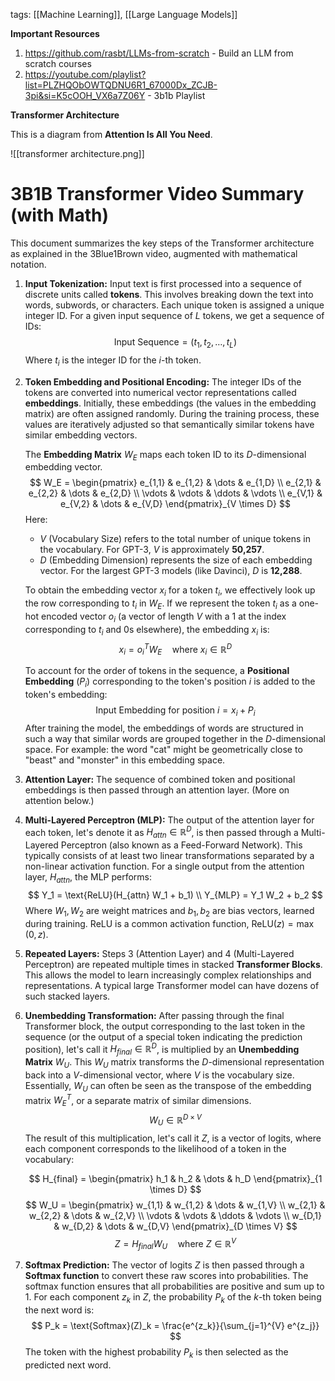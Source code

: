 tags: [[Machine Learning]], [[Large Language Models]]

**Important Resources**
1. https://github.com/rasbt/LLMs-from-scratch - Build an LLM from scratch courses
2. https://youtube.com/playlist?list=PLZHQObOWTQDNU6R1_67000Dx_ZCJB-3pi&si=K5cOOH_VX6a7Z06Y - 3b1b Playlist


**Transformer Architecture**

This is a diagram from **Attention Is All You Need**.

![[transformer architecture.png]]


# 3B1B Transformer Video Summary (with Math)

This document summarizes the key steps of the Transformer architecture as explained in the 3Blue1Brown video, augmented with mathematical notation.

1.  **Input Tokenization:**
    Input text is first processed into a sequence of discrete units called **tokens**. This involves breaking down the text into words, subwords, or characters. Each unique token is assigned a unique integer ID.
    For a given input sequence of $L$ tokens, we get a sequence of IDs:
    $$
    \text{Input Sequence} = (t_1, t_2, \dots, t_L)
    $$
    Where $t_i$ is the integer ID for the $i$-th token.

2.  **Token Embedding and Positional Encoding:**
    The integer IDs of the tokens are converted into numerical vector representations called **embeddings**.
    Initially, these embeddings (the values in the embedding matrix) are often assigned randomly. During the training process, these values are iteratively adjusted so that semantically similar tokens have similar embedding vectors.

    The **Embedding Matrix** $W_E$ maps each token ID to its $D$-dimensional embedding vector.
    $$
    W_E =
    \begin{pmatrix}
    e_{1,1} & e_{1,2} & \dots & e_{1,D} \\
    e_{2,1} & e_{2,2} & \dots & e_{2,D} \\
    \vdots & \vdots & \ddots & \vdots \\
    e_{V,1} & e_{V,2} & \dots & e_{V,D}
    \end{pmatrix}_{V \times D}
    $$
    Here:
    * $V$ (Vocabulary Size) refers to the total number of unique tokens in the vocabulary. For GPT-3, $V$ is approximately **50,257**.
    * $D$ (Embedding Dimension) represents the size of each embedding vector. For the largest GPT-3 models (like Davinci), $D$ is **12,288**.

    To obtain the embedding vector $x_i$ for a token $t_i$, we effectively look up the row corresponding to $t_i$ in $W_E$. If we represent the token $t_i$ as a one-hot encoded vector $o_i$ (a vector of length $V$ with a $1$ at the index corresponding to $t_i$ and $0$s elsewhere), the embedding $x_i$ is:
    $$
    x_i = o_i^T W_E \quad \text{where } x_i \in \mathbb{R}^D
    $$

    To account for the order of tokens in the sequence, a **Positional Embedding** ($P_i$) corresponding to the token's position $i$ is added to the token's embedding:
    $$
    \text{Input Embedding for position } i = x_i + P_i
    $$
    After training the model, the embeddings of words are structured in such a way that similar words are grouped together in the $D$-dimensional space. For example: the word "cat" might be geometrically close to "beast" and "monster" in this embedding space.

3.  **Attention Layer:**
    The sequence of combined token and positional embeddings is then passed through an attention layer. (More on attention below.)

4.  **Multi-Layered Perceptron (MLP):**
    The output of the attention layer for each token, let's denote it as $H_{attn} \in \mathbb{R}^{D}$, is then passed through a Multi-Layered Perceptron (also known as a Feed-Forward Network). This typically consists of at least two linear transformations separated by a non-linear activation function.
    For a single output from the attention layer, $H_{attn}$, the MLP performs:
    $$
    Y_1 = \text{ReLU}(H_{attn} W_1 + b_1) \\
    Y_{MLP} = Y_1 W_2 + b_2
    $$
    Where $W_1, W_2$ are weight matrices and $b_1, b_2$ are bias vectors, learned during training. $\text{ReLU}$ is a common activation function, $\text{ReLU}(z) = \max(0, z)$.

5.  **Repeated Layers:**
    Steps 3 (Attention Layer) and 4 (Multi-Layered Perceptron) are repeated multiple times in stacked **Transformer Blocks**. This allows the model to learn increasingly complex relationships and representations. A typical large Transformer model can have dozens of such stacked layers.

6.  **Unembedding Transformation:**
    After passing through the final Transformer block, the output corresponding to the last token in the sequence (or the output of a special token indicating the prediction position), let's call it $H_{final} \in \mathbb{R}^D$, is multiplied by an **Unembedding Matrix** $W_U$.
    This $W_U$ matrix transforms the $D$-dimensional representation back into a $V$-dimensional vector, where $V$ is the vocabulary size. Essentially, $W_U$ can often be seen as the transpose of the embedding matrix $W_E^T$, or a separate matrix of similar dimensions.
    $$
    W_U \in \mathbb{R}^{D \times V}
    $$
    The result of this multiplication, let's call it $Z$, is a vector of logits, where each component corresponds to the likelihood of a token in the vocabulary:

	$$
H_{final} = \begin{pmatrix} h_1 & h_2 & \dots & h_D \end{pmatrix}_{1 \times D}
$$
$$
W_U =
\begin{pmatrix}
w_{1,1} & w_{1,2} & \dots & w_{1,V} \\
w_{2,1} & w_{2,2} & \dots & w_{2,V} \\
\vdots & \vdots & \ddots & \vdots \\
w_{D,1} & w_{D,2} & \dots & w_{D,V}
\end{pmatrix}_{D \times V}
$$
    $$
    Z = H_{final} W_U \quad \text{where } Z \in \mathbb{R}^V
    $$

7.  **Softmax Prediction:**
    The vector of logits $Z$ is then passed through a **Softmax function** to convert these raw scores into probabilities. The softmax function ensures that all probabilities are positive and sum up to 1.
    For each component $z_k$ in $Z$, the probability $P_k$ of the $k$-th token being the next word is:
    $$
    P_k = \text{Softmax}(Z)_k = \frac{e^{z_k}}{\sum_{j=1}^{V} e^{z_j}}
    $$
    The token with the highest probability $P_k$ is then selected as the predicted next word.